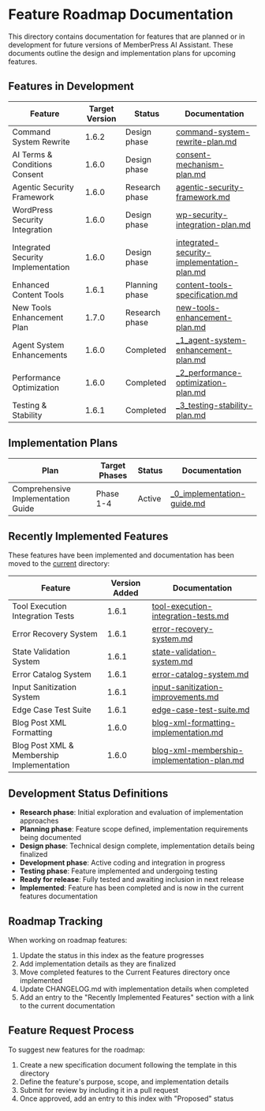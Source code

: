 # Feature Roadmap Documentation

This directory contains documentation for features that are planned or in development for future versions of MemberPress AI Assistant. These documents outline the design and implementation plans for upcoming features.

## Features in Development

| Feature | Target Version | Status | Documentation |
|---------|---------------|--------|--------------|
| Command System Rewrite | 1.6.2 | Design phase | [command-system-rewrite-plan.md](../current/feature-plans/command-system-rewrite-plan.md) |
| AI Terms & Conditions Consent | 1.6.0 | Design phase | [consent-mechanism-plan.md](consent-mechanism-plan.md) |
| Agentic Security Framework | 1.6.0 | Research phase | [agentic-security-framework.md](agentic-security-framework.md) |
| WordPress Security Integration | 1.6.0 | Design phase | [wp-security-integration-plan.md](wp-security-integration-plan.md) |
| Integrated Security Implementation | 1.6.0 | Design phase | [integrated-security-implementation-plan.md](integrated-security-implementation-plan.md) |
| Enhanced Content Tools | 1.6.1 | Planning phase | [content-tools-specification.md](content-tools-specification.md) |
| New Tools Enhancement Plan | 1.7.0 | Research phase | [new-tools-enhancement-plan.md](new-tools-enhancement-plan.md) |
| Agent System Enhancements | 1.6.0 | Completed | [_1_agent-system-enhancement-plan.md](./_1_agent-system-enhancement-plan.md) |
| Performance Optimization | 1.6.0 | Completed | [_2_performance-optimization-plan.md](./_2_performance-optimization-plan.md) |
| Testing & Stability | 1.6.1 | Completed | [_3_testing-stability-plan.md](./_3_testing-stability-plan.md) |

## Implementation Plans

| Plan | Target Phases | Status | Documentation |
|------|--------------|--------|--------------|
| Comprehensive Implementation Guide | Phase 1-4 | Active | [_0_implementation-guide.md](./_0_implementation-guide.md) |

## Recently Implemented Features

These features have been implemented and documentation has been moved to the [current](../current/) directory:

| Feature | Version Added | Documentation |
|---------|--------------|--------------|
| Tool Execution Integration Tests | 1.6.1 | [tool-execution-integration-tests.md](../current/test-system/tool-execution-integration-tests.md) |
| Error Recovery System | 1.6.1 | [error-recovery-system.md](../current/error-system/error-recovery-system.md) |
| State Validation System | 1.6.1 | [state-validation-system.md](../current/error-system/state-validation-system.md) |
| Error Catalog System | 1.6.1 | [error-catalog-system.md](../current/error-system/error-catalog-system.md) |
| Input Sanitization System | 1.6.1 | [input-sanitization-improvements.md](../current/error-system/input-sanitization-improvements.md) |
| Edge Case Test Suite | 1.6.1 | [edge-case-test-suite.md](../current/test-system/edge-case-test-suite.md) |
| Blog Post XML Formatting | 1.6.0 | [blog-xml-formatting-implementation.md](../current/content-system/blog-xml-formatting-implementation.md) |
| Blog Post XML & Membership Implementation | 1.6.0 | [blog-xml-membership-implementation-plan.md](../current/content-system/blog-xml-membership-implementation-plan.md) |

## Development Status Definitions

- **Research phase**: Initial exploration and evaluation of implementation approaches
- **Planning phase**: Feature scope defined, implementation requirements being documented
- **Design phase**: Technical design complete, implementation details being finalized
- **Development phase**: Active coding and integration in progress
- **Testing phase**: Feature implemented and undergoing testing
- **Ready for release**: Fully tested and awaiting inclusion in next release
- **Implemented**: Feature has been completed and is now in the current features documentation

## Roadmap Tracking

When working on roadmap features:

1. Update the status in this index as the feature progresses
2. Add implementation details as they are finalized
3. Move completed features to the Current Features directory once implemented
4. Update CHANGELOG.md with implementation details when completed
5. Add an entry to the "Recently Implemented Features" section with a link to the current documentation

## Feature Request Process

To suggest new features for the roadmap:

1. Create a new specification document following the template in this directory
2. Define the feature's purpose, scope, and implementation details
3. Submit for review by including it in a pull request
4. Once approved, add an entry to this index with "Proposed" status